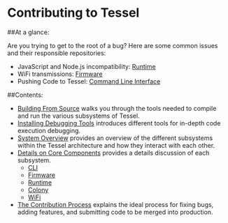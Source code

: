 Contributing to Tessel
==================

##At a glance:

Are you trying to get to the root of a bug? Here are some common issues and their responsible repositories:

- JavaScript and Node.js incompatibility: [Runtime]()
- WiFi transmissions: [Firmware]()
- Pushing Code to Tessel: [Command Line Interface]()


##Contents:

- [Building From Source](./build-from-source.md) walks you through the tools needed to compile and run the various subsystems of Tessel.
- [Installing Debugging Tools]() introduces different tools for in-depth code execution debugging.
- [System Overview]() provides an overview of the different subsystems within the Tessel architecture and how they interact with each other.
- [Details on Core Components]() provides a details discussion of each subsystem.
  - [CLI]()
  - [Firmware]()
  - [Runtime]()
  - [Colony]()
  - [WiFi]()
- [The Contribution Process]() explains the ideal process for fixing bugs, adding features, and submitting code to be merged into production.

